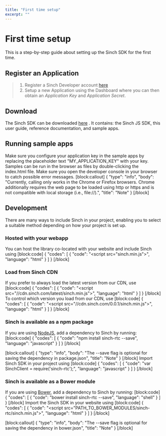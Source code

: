 ```yaml
---
title: "First time setup"
excerpt: ""
---
```

# First time setup

This is a step-by-step guide about setting up the Sinch SDK for the first time.

## Register an Application

> 1.  Register a Sinch Developer account [here](https://portal.sinch.com/#/signup)
> 2.  Setup a new Application using the Dashboard where you can then obtain an *Application Key* and *Application Secret*.

## Download

The Sinch SDK can be downloaded [here](page:downloads) . It contains: the Sinch JS SDK, this user guide, reference documentation, and sample apps.

## Running sample apps

Make sure you configure your application key in the sample apps by replacing the placeholder text "MY\_APPLICATION\_KEY" with your key. Samples can be run in the browser as files by double-clicking the index.html file. Make sure you open the developer console in your browser to catch possible error messages.
[block:callout]
{
  "type": "info",
  "body": "Currently, calling only works in the Chrome or Firefox browsers. Chrome additionally requires the web page to be loaded using http or https and is not compatible with local storage (i.e., file://).",
  "title": "Note"
}
[/block]
## Development

There are many ways to include Sinch in your project, enabling you to select a suitable method depending on how your project is set up.

### Hosted with your webapp

You can host the library co-located with your website and include Sinch using
[block:code]
{
  "codes": [
    {
      "code": "<script src=\"sinch.min.js\"></script>",
      "language": "html"
    }
  ]
}
[/block]
### Load from Sinch CDN

If you prefer to always load the latest version from our CDN, use
[block:code]
{
  "codes": [
    {
      "code": "<script src=\"//cdn.sinch.com/latest/sinch.min.js\"></script>",
      "language": "html"
    }
  ]
}
[/block]
To control which version you load from our CDN, use
[block:code]
{
  "codes": [
    {
      "code": "<script src=\"//cdn.sinch.com/0.0.1/sinch.min.js\"></script>",
      "language": "html"
    }
  ]
}
[/block]
### Sinch is available as a npm package

If you are using [NodeJS](http://www.nodejs.org), add a dependency to Sinch by running:
[block:code]
{
  "codes": [
    {
      "code": "npm install sinch-rtc --save",
      "language": "javascript"
    }
  ]
}
[/block]

[block:callout]
{
  "type": "info",
  "body": "The --save flag is optional for saving the dependency in package.json",
  "title": "Note"
}
[/block]
Import Sinch SDK in your project using
[block:code]
{
  "codes": [
    {
      "code": "var SinchClient = require('sinch-rtc');",
      "language": "javascript"
    }
  ]
}
[/block]
### Sinch is available as a Bower module

If you are using [Bower](http://bower.io/), add a dependency to Sinch by running:
[block:code]
{
  "codes": [
    {
      "code": "bower install sinch-rtc --save",
      "language": "shell"
    }
  ]
}
[/block]
Import the Sinch SDK in your website using
[block:code]
{
  "codes": [
    {
      "code": "<script src=\"PATH_TO_BOWER_MODULES/sinch-rtc/sinch.min.js\"></script>",
      "language": "html"
    }
  ]
}
[/block]

[block:callout]
{
  "type": "info",
  "body": "The --save flag is optional for saving the dependency in bower.json",
  "title": "Note"
}
[/block]